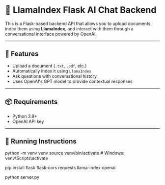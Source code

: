 # 🧠 LlamaIndex Flask AI Chat Backend

This is a Flask-based backend API that allows you to upload documents, index them using **LlamaIndex**, and interact with them through a conversational interface powered by OpenAI.

---

## 🚀 Features

- Upload a document (`.txt`, `.pdf`, etc.)
- Automatically index it using `LlamaIndex`
- Ask questions with conversational history
- Uses OpenAI's GPT model to provide contextual responses

---

## 📦 Requirements

- Python 3.8+
- OpenAI API key

---

## 🔧 Running Instructions

python -m venv venv
source venv/bin/activate   # Windows: venv\Scripts\activate

pip install flask flask-cors requests llama-index openai

python server.py
